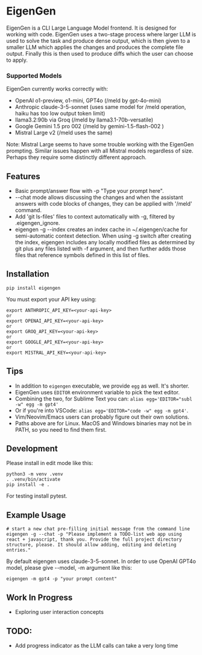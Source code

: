 EigenGen
========

EigenGen is a CLI Large Language Model frontend. It is designed for working with code.
EigenGen uses a two-stage process where larger LLM is used to solve the task and produce
dense output, which is then given to a smaller LLM which applies the changes and produces
the complete file output. Finally this is then used to produce diffs which the user can choose to apply.

### Supported Models
EigenGen currently works correctly with:
  - OpenAI o1-preview, o1-mini, GPT4o (/meld by gpt-4o-mini)
  - Anthropic claude-3-5-sonnet (uses same model for /meld operation, haiku has too low output token limit)
  - llama3.2:90b via Groq (/meld by llama3.1-70b-versatile)
  - Google Gemini 1.5 pro 002 (/meld by gemini-1.5-flash-002 )
  - Mistral Large v2 (/meld uses the same)

Note: Mistral Large seems to have some trouble working with the EigenGen prompting. Similar issues happen
with all Mistral models regardless of size. Perhaps they require some distinctly different approach.

## Features

  - Basic prompt/answer flow with -p "Type your prompt here".
  - --chat mode allows discussing the changes and when the assistant answers with code blocks of changes,
    they can be applied with '/meld' command.
  - Add 'git ls-files' files to context automatically with -g, filtered by .eigengen_ignore.
  - eigengen -g --index creates an index cache in ~/.eigengen/cache for semi-automatic context detection. When
    using -g switch after creating the index, eigengen includes any locally modified files as determined by git
    plus any files listed with -f argument, and then further adds those files that reference symbols defined in
    this list of files.


## Installation
```
pip install eigengen
```

You must export your API key using:
```
export ANTHROPIC_API_KEY=<your-api-key>
or
export OPENAI_API_KEY=<your-api-key>
or
export GROQ_API_KEY=<your-api-key>
or
export GOOGLE_API_KEY=<your-api-key>
or
export MISTRAL_API_KEY=<your-api-key>
```

## Tips

  - In addition to `eigengen` executable, we provide `egg` as well. It's shorter.
  - EigenGen uses `EDITOR` environment variable to pick the text editor.
  - Combining the two, for Sublime Text you can: `alias egg='EDITOR="subl -w" egg -m gpt4'`
  - Or if you're into VSCode: `alias egg='EDITOR="code -w" egg -m gpt4'`.
  - Vim/Neovim/Emacs users can probably figure out their own solutions.
  - Paths above are for Linux. MacOS and Windows binaries may not be in PATH, so you need to find them first.

## Development

Please install in edit mode like this:
```
python3 -m venv .venv
. .venv/bin/activate
pip install -e .
```

For testing install pytest.


## Example Usage

```
# start a new chat pre-filling initial message from the command line
eigengen -g --chat -p "Please implement a TODO-list web app using react + javascript, thank you. Provide the full project directory structure, please. It should allow adding, editing and deleting entries."
```

By default eigengen uses claude-3-5-sonnet. In order to use OpenAI GPT4o model, please give --model, -m argument
like this:
```
eigengen -m gpt4 -p "your prompt content"
```

## Work In Progress
  - Exploring user interaction concepts

## TODO:
  - Add progress indicator as the LLM calls can take a very long time
